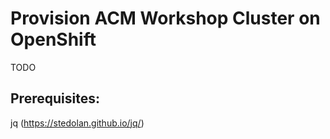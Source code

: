 # Provision ACM Workshop Cluster on OpenShift

TODO
## Prerequisites:

jq (https://stedolan.github.io/jq/)

